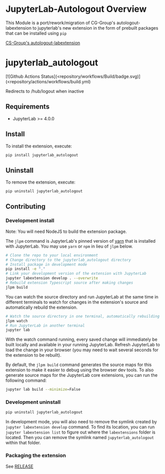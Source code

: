 # JupyterLab-Autologout Overview

This Module is a port/rework/migration of CG-Group's autologout-labextension to jupyterlab's new extension in the form of prebuilt packages that can be installed using `pip`

[CS-Group's autologout-labextension](https://github.com/CNES/autologout-labextension)

# jupyterlab_autologout

[![Github Actions Status](<repository/workflows/Build/badge.svg)](<repository/actions/workflows/build.yml)

Redirects to /hub/logout when inactive

## Requirements

- JupyterLab >= 4.0.0

## Install

To install the extension, execute:

```bash
pip install jupyterlab_autologout
```

## Uninstall

To remove the extension, execute:

```bash
pip uninstall jupyterlab_autologout
```

## Contributing

### Development install

Note: You will need NodeJS to build the extension package.

The `jlpm` command is JupyterLab's pinned version of
[yarn](https://yarnpkg.com/) that is installed with JupyterLab. You may use
`yarn` or `npm` in lieu of `jlpm` below.

```bash
# Clone the repo to your local environment
# Change directory to the jupyterlab_autologout directory
# Install package in development mode
pip install -e "."
# Link your development version of the extension with JupyterLab
jupyter labextension develop . --overwrite
# Rebuild extension Typescript source after making changes
jlpm build
```

You can watch the source directory and run JupyterLab at the same time in different terminals to watch for changes in the extension's source and automatically rebuild the extension.

```bash
# Watch the source directory in one terminal, automatically rebuilding when needed
jlpm watch
# Run JupyterLab in another terminal
jupyter lab
```

With the watch command running, every saved change will immediately be built locally and available in your running JupyterLab. Refresh JupyterLab to load the change in your browser (you may need to wait several seconds for the extension to be rebuilt).

By default, the `jlpm build` command generates the source maps for this extension to make it easier to debug using the browser dev tools. To also generate source maps for the JupyterLab core extensions, you can run the following command:

```bash
jupyter lab build --minimize=False
```

### Development uninstall

```bash
pip uninstall jupyterlab_autologout
```

In development mode, you will also need to remove the symlink created by `jupyter labextension develop`
command. To find its location, you can run `jupyter labextension list` to figure out where the `labextensions`
folder is located. Then you can remove the symlink named `jupyterlab_autologout` within that folder.

### Packaging the extension

See [RELEASE](RELEASE.md)
